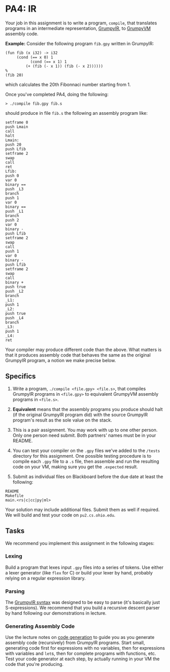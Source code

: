 # PA4: IR

Your job in this assignment is to write a program, `compile`, that translates programs in an intermediate representation, [GrumpyIR](../doc/ir.md), to [GrumpyVM](../doc/vm.md) assembly code.

**Example:** Consider the following program `fib.gpy` written in GrumpyIR:

```
(fun fib (x i32) -> i32
     (cond (== x 0) 1
           (cond (== x 1) 1
	   	 (+ (fib (- x 1)) (fib (- x 2))))))		 
%
(fib 20)
```

which calculates the 20th Fibonnaci number starting from 1.

Once you've completed PA4, doing the following:

```
> ./compile fib.gpy fib.s
```

should produce in file `fib.s` the following an assembly program like:

```
setframe 0
push Lmain
call
halt
Lmain:
push 20
push Lfib
setframe 2
swap
call
ret
Lfib:
push 0
var 0
binary ==
push _L3
branch
push 1
var 0
binary ==
push _L1
branch
push 2
var 0
binary -
push Lfib
setframe 2
swap
call
push 1
var 0
binary -
push Lfib
setframe 2
swap
call
binary +
push true
push _L2
branch
_L1:
push 1
_L2:
push true
push _L4
branch
_L3:
push 1
_L4:
ret
```

Your compiler may produce different code than the above. What matters is that it produces assembly code that behaves the same as the original GrumpyIR program, a notion we make precise below. 

## Specifics

1. Write a program, `./compile <file.gpy> <file.s>`, that compiles GrumpyIR programs in `<file.gpy>` to equivalent GrumpyVM assembly programs in `<file.s>`.

2. **Equivalent** means that the assembly programs you produce should halt (if the original GrumpyIR program did) with the source GrumpyIR program's result as the sole value on the stack.

3. This is a pair assignment. You may work with up to one other person. Only one person need submit. Both partners' names must be in your README.

4. You can test your compiler on the `.gpy` files we've added to the `/tests` directory for this assignment. One possible testing procedure is to compile each `.gpy` file to a `.s` file, then assemble and run the resulting code on your VM, making sure you get the `.expected` result.

5. Submit as individual files on Blackboard before the due date at least the following:

```
README 
Makefile       
main.<rs|c|cc|py|ml> 
```

Your solution may include additional files. Submit them as well if required. We will build and test your code on `pu2.cs.ohio.edu`.

## Tasks 

We recommend you implement this assignment in the following stages:

### Lexing 

Build a program that lexes input `.gpy` files into a series of tokens. Use either a lexer generator (like `flex` for C) or build your lexer by hand, probably relying on a regular expression library.

### Parsing 

The [GrumpyIR syntax](../doc/ir.md) was designed to be easy to parse (it's basically just S-expressions). We recommend that you build a recursive descent parser by hand following our demonstrations in lecture.

### Generating Assembly Code

Use the lecture notes on [code generation](../doc/codegen.md) to guide you as you generate assembly code (recursively) from GrumpyIR programs. Start small, generating code first for expressions with no variables, then for expressions with variables and `let`s, then for complete programs with functions, etc. Test your code generator at each step, by actually running in your VM the code that you're producing.  
